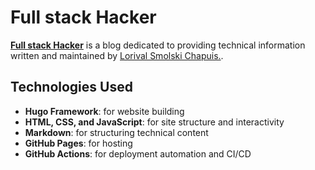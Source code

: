 # Full stack Hacker

[**Full stack Hacker**](https://guidelines4dev.com/) is a blog dedicated to providing technical information written and maintained by [Lorival Smolski Chapuis.](https://loriv.al/).

## Technologies Used

- **Hugo Framework**: for website building
- **HTML, CSS, and JavaScript**: for site structure and interactivity
- **Markdown**: for structuring technical content
- **GitHub Pages**: for hosting
- **GitHub Actions**: for deployment automation and CI/CD
